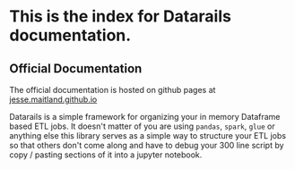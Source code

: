 # This is the index for Datarails documentation.

## Official Documentation
The official documentation is hosted on github pages at [jesse.maitland.github.io](https://jessemaitland.github.io/datarails/)

Datarails is a simple framework for organizing your in memory Dataframe based ETL jobs. It doesn't matter of you are using `pandas`, `spark`, `glue` or anything else
this library serves as a simple way to structure your ETL jobs so that others don't come along and have to debug your 300 line script by copy / pasting sections of it into
a jupyter notebook.
